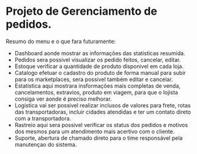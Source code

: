 # Projeto de Gerenciamento de pedidos.

Resumo do menu e o que fara futuramente:

 - Dashboard aonde mostrar as informações das statisticas resumida.
 - Pedidos sera possivel visualizar os pedido feitos, cancelar, editar.
 - Estoque verificar a quantidade de produto disponivel em cada loja.
 - Catalogo efetuar o cadastro do produto de forma manual para subir para os marketplaces, sera possivel também editar e cancelar.
 - Estatistica aqui mostrara insformações mais completas de venda, cancelamentos, extravios, produto em viagem, para que o lojista consiga ver aonde é preciso melhorar.
 - Logistica vai ser possivel realizar inclusos de valores para frete, rotas das transportadoras, incluir cidades atendidas e ter um contato direto com a transportadora.
 - Rastreio aqui sera possivel verificar os status dos pedidos e motivos dos mesmos para um atendimento mais acertivo com o cliente.
 - Suporte, abertura de chamado direto para o time responsável pela manutençao do sistema.
